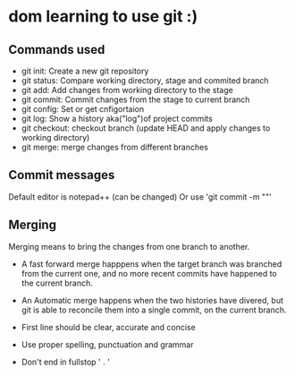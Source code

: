 # dom learning to use git :)

## Commands used 

- git init: Create a new git repository
- git status: Compare working directory, stage and commited branch
- git add: Add changes from working directory to the stage
- git commit: Commit changes from the stage to current branch 
- git config: Set or get cnfigortaion
- git log: Show a history aka("log")of project commits
- git checkout: checkout branch (update HEAD and apply changes to working directory)
- git merge: merge changes from different branches

## Commit messages 

Default editor is notepad++ (can be changed)
Or use 'git commit -m "<message>"'

## Merging

Merging means to bring the changes from one branch to another.
- A fast forward merge happpens when the target branch was branched from the current one, and no more recent commits have happened to the current branch.
- An Automatic merge happens when the two histories have divered, but git is able to reconcile them into a single commit, on the current branch.

- First line should be clear, accurate and concise
- Use proper spelling, punctuation and grammar
- Don't end in fullstop ' . '